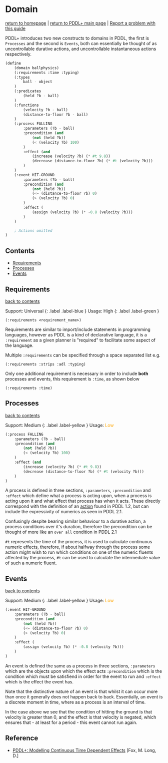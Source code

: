 # Domain
[return to homepage](../../readme.md) | [return to PDDL+ main page](./main.md) | [Report a problem with this guide](https://github.com/nergmada/pddl-reference/issues/new/choose)

PDDL+ introduces two new constructs to domains in PDDL, the first is `Processes` and the second is `Events`, both can essentially be thought of as uncontrollable durative actions, and uncontrollable instantaneous actions respectively.

```cl
(define
    (domain ballphysics)
    (:requirements :time :typing)
    (:types
        ball - object
    )
    (:predicates
        (held ?b - ball)
    )
    (:functions
        (velocity ?b - ball)
        (distance-to-floor ?b - ball)
    )
    (:process FALLING
        :parameters (?b - ball)
        :precondition (and
            (not (held ?b))
            (< (velocity ?b) 100)
        )
        :effect (and
            (increase (velocity ?b) (* #t 9.8))
            (decrease (distance-to-floor ?b) (* #t (velocity ?b)))
        )
    )
    (:event HIT-GROUND
        :parameters (?b - ball)
        :precondition (and
            (not (held ?b))
            (<= (distance-to-floor ?b) 0)
            (> (velocity ?b) 0)
        )
        :effect (
            (assign (velocity ?b) (* -0.8 (velocity ?b)))
        )
    )

    ; Actions omitted
)
```

## Contents

- [Requirements](#requirements)
- [Processes](#processes)
- [Events](#events)

## Requirements

[back to contents](#contents)

Support: Universal
{: .label .label-blue }
Usage: High
{: .label .label-green }

`(:requirements <requirement_name>)`

Requirements are similar to import/include statements in programming languages, however as PDDL is a kind of declarative language, it is a `:requirement` as a given planner is "required" to facilitate some aspect of the language.

Multiple `:requirements` can be specified through a space separated list e.g.

`(:requirements :strips :adl :typing)`

Only one additional requirement is necessary in order to include **both** processes and events, this requirement is `:time`, as shown below

`(:requirements :time)`

## Processes

[back to contents](#contents)

Support: Medium
{: .label .label-yellow }
Usage: <span style="color:orange">Low</span>

```cl
(:process FALLING
    :parameters (?b - ball)
    :precondition (and
        (not (held ?b))
        (< (velocity ?b) 100)
    )
    :effect (and
        (increase (velocity ?b) (* #t 9.8))
        (decrease (distance-to-floor ?b) (* #t (velocity ?b)))
    )
)
```

A process is defined in three sections, `:parameters`, `:precondition` and `:effect` which define what a process is acting upon, when a process is acting upon it and what effect that process has when it acts. These directly correspond with the definition of an [action](../PDDL/domain.md#actions) found in PDDL 1.2, but can include the expressivity of numerics as seen in PDDL 2.1.

Confusingly despite bearing similar behaviour to a durative action, a process conditions over it's duration, therefore the precondition can be thought of more like an `over all` condition in PDDL 2.1

`#t` represents the time of the process, it is used to calculate continuous numeric effects, therefore, if about halfway through the process some action might wish to run which conditions on one of the numeric fluents affected by the process, `#t` can be used to calculate the intermediate value of such a numeric fluent.

## Events

[back to contents](#contents)

Support: Medium
{: .label .label-yellow }
Usage: <span style="color:orange">Low</span>

```cl
(:event HIT-GROUND
    :parameters (?b - ball)
    :precondition (and
        (not (held ?b))
        (<= (distance-to-floor ?b) 0)
        (> (velocity ?b) 0)
    )
    :effect (
        (assign (velocity ?b) (* -0.8 (velocity ?b)))
    )
)
```

An event is defined the same as a process in three sections, `:parameters` which are the objects upon which the effect acts `:precondition` which is the condition which must be satisfiend in order for the event to run and `:effect` which is the effect the event has.

Note that the distinctive nature of an event is that whilst it can occur more than once it generally does not happen back to back. Essentially, an event is a discrete moment in time, where as a process is an interval of time.

In the case above we see that the condition of hitting the ground is that velocity is greater than 0, and the effect is that velocity is negated, which ensures that - at least for a period - this event cannot run again.

## Reference

- [PDDL+: Modelling Continuous Time Dependent Effects](https://pdfs.semanticscholar.org/d391/59cb5dfcc21aafd3049002d854ec341037a7.pdf) [Fox, M. Long, D.]